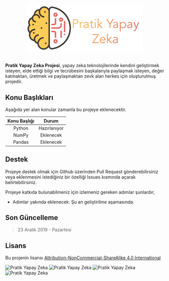 # <p align="middle" > <img src="https://raw.githubusercontent.com/mrabdullahsahin/pratik-yapay-zeka/master/sources/assets/images/logo.png" height=150 alt="Pratik Yapay Zeka"/> </p>

**Pratik Yapay Zeka Projesi**, yapay zeka teknolojilerinde kendini geliştirmek isteyen, elde ettiği bilgi ve tecrübesini başkalarıyla paylaşmak isteyen, değer katmaktan, üretmek ve paylaşmaktan zevk alan herkes için oluşturulmuş projedir.

## Konu Başlıkları

Aşağıda yer alan konular zamanla bu projeye eklenecektir.

| Konu Başlığı 	|     Durum    	|
|:------------:	|:------------:	|
|    Python    	| Hazırlanıyor 	|
|     NumPy    	|   Eklenecek  	|
|    Pandas    	|   Eklenecek  	|

## Destek

Projeye destek olmak için Github üzerinden Pull Request gönderebilirsiniz veya eklenmesini istediğiniz bir özelliği Issues kısmında açarak belirtebilirsiniz.

Projeye katkıda bulunabilmeniz için izlemeniz gereken adımlar şunlardır;

- Adımlar yakında eklenecek. Şu an geliştirilme aşamasında.

## Son Güncelleme

> 23 Aralık 2019 - Pazartesi

## Lisans

Bu projenin lisansı <a href="https://creativecommons.org/licenses/by-nc-sa/4.0/legalcode" target="_blank">Attribution-NonCommercial-ShareAlike 4.0 International</a>

<p align="left" > <img src="https://creativecommons.org/images/deed/svg/cc_white.svg" height=25 alt="Pratik Yapay Zeka"/> 
<img src="https://creativecommons.org/images/deed/svg/attribution_icon_white.svg" height=25 alt="Pratik Yapay Zeka"/>
<img src="https://creativecommons.org/images/deed/svg/nc_white.svg" height=25 alt="Pratik Yapay Zeka"/>
<img src="https://creativecommons.org/images/deed/svg/sa_white.svg" height=25 alt="Pratik Yapay Zeka"/>
</p> 